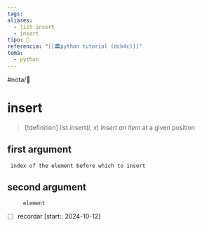 ```yaml
---
tags: 
aliases:
  - list insert
  - insert
tipo: 📑
referencia: "[[🏛️python tutorial (dcb4c)]]"
tema:
  - python
---
```


#nota/📑


# insert 


> [!definition] 
> list.insert(_i_, _x_)
>_Insert an item_ at a given position

	
## first argument

     index of the element before which to insert
## second argument
    
         element
        


- [ ] recordar  [start:: 2024-10-12]
